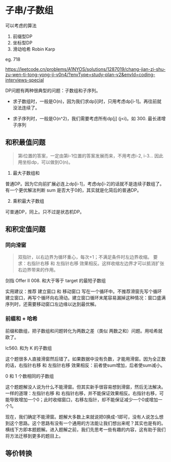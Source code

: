 # 子串/子数组

可以考虑的算法

1. 前缀型DP
2. 坐标型DP
3. 滑动哈希 Robin Karp

eg. 718

https://leetcode.cn/problems/A1NYOS/solutions/1287019/chang-jian-zi-shu-zu-wen-ti-tong-yong-ji-v0n4/?envType=study-plan-v2&envId=coding-interviews-special

DP问题有两种很典型的问题：子数组和子序列。

- 求子数组时，一般是O(n)，因为我们求dp[i]时，只用考虑dp[i-1]。再往前就没法连续了。

- 求子序列时，一般是O(n^2)，我们需要考虑所有dp[j] (j<i)。如 300. 最长递增子序列

## 和积**最值**问题

> 第i位置的答案，一定由第i-1位置的答案发展而来，不用考虑i-2, i-3...
> 因此用坐标dp，可以做到O(n)。

1. 最大子数组和
  
  普通DP。因为它向前扩展必连上dp[i-1]，考虑dp[i-2]的话就不是连续子数组了。
  有一个更优解法判断 sum 是否大于0的，其实就是化简后的普通DP。
  
2. 乘积最大子数组
  
  可普通DP，同上。只不过是状态机DP。

## 和积**定值**问题

### 同向滑窗

> 双指针，以右边界为循环重心，每次+1；不满足条件时左边界收缩。
>  要求：右指针右移 和 左指针右移 效果相反。这样收缩左边界才可以抵消扩张右边界带来的作用。

剑指 Offer II 008. 和大于等于 target 的最短子数组

实用建议：推荐 建立窗口 和 移动窗口 写在一个循环中。不推荐滑窗先写个循环建立窗口，再写个循环向右滑动。建立窗口循环末尾容易漏掉这种情况：窗口盛满序列时，还需要移动窗口左边缘以达到最优解。

### 前缀和 + 哈希

前缀和数组，把子数组和问题转化为两数之差（类似 两数之和）问题。用哈希就欧了。

lc560. 和为 K 的子数组

这个题很多人直接滑窗然后错了。如果数据中没有负数，才能用滑窗。因为全正数的话，右指针右移 和 左指针右移 效果相反：前者使sum增加，后者使sum减小。

0 和 1 个数相同的子数组

这个题题解没人说为什么不能滑窗。但其实新手很容易想到滑窗，然后无法解决。一样的道理：左指针右移 和 右指针右移，并不能保证效果相反。右指针右移，可能导致增加一个0；此时收缩窗口，右移左指针，却不能保证减少一个0或增加一个1。

现在，我们确定不能滑窗。题解大多数上来就说把0换成-1即可，没有人说怎么想到这个思路。这个思路有没有一个通用的方法能让我们想出来呢？其实也是有的。横线下方即本题题解。进入题解之前，我们先思考一些有趣的内容，这有助于我们将方法迁移到更多的题目上。

## 等价转换

